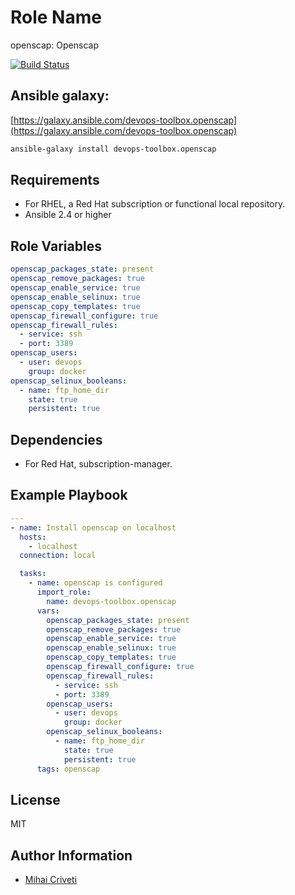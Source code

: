 Role Name
=========

openscap: Openscap

[![Build Status](https://travis-ci.org/cmihai-ansible/openscap.svg?branch=master)](https://travis-ci.org/cmihai-ansible/openscap)

Ansible galaxy:
---------------

[https://galaxy.ansible.com/devops-toolbox.openscap](https://galaxy.ansible.com/devops-toolbox.openscap)

```bash
ansible-galaxy install devops-toolbox.openscap
```

Requirements
------------

- For RHEL, a Red Hat subscription or functional local repository.
- Ansible 2.4 or higher

Role Variables
--------------

```yaml
openscap_packages_state: present
openscap_remove_packages: true
openscap_enable_service: true
openscap_enable_selinux: true
openscap_copy_templates: true
openscap_firewall_configure: true
openscap_firewall_rules:
  - service: ssh
  - port: 3389
openscap_users:
  - user: devops
    group: docker
openscap_selinux_booleans:
  - name: ftp_home_dir
    state: true
    persistent: true
```

Dependencies
------------

- For Red Hat, subscription-manager.

Example Playbook
----------------

```yaml
---
- name: Install openscap on localhost
  hosts:
    - localhost
  connection: local

  tasks:
    - name: openscap is configured
      import_role:
        name: devops-toolbox.openscap
      vars:
        openscap_packages_state: present
        openscap_remove_packages: true
        openscap_enable_service: true
        openscap_enable_selinux: true
        openscap_copy_templates: true
        openscap_firewall_configure: true
        openscap_firewall_rules:
          - service: ssh
          - port: 3389
        openscap_users:
          - user: devops
            group: docker
        openscap_selinux_booleans:
          - name: ftp_home_dir
            state: true
            persistent: true
      tags: openscap
```

License
-------

MIT

Author Information
------------------

- [Mihai Criveti](https://www.linkedin.com/in/devops-toolbox.)
